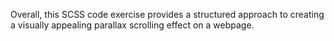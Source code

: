 Overall, this SCSS code exercise provides a structured approach to creating a visually appealing parallax scrolling effect on a webpage.
